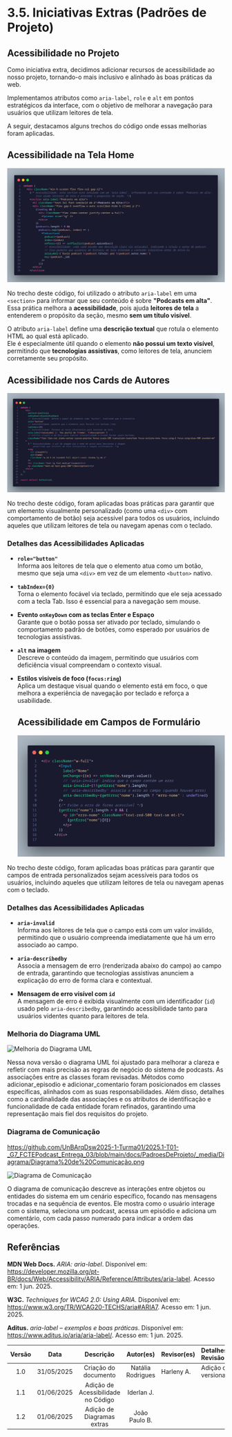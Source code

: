 # 3.5. Iniciativas Extras (Padrões de Projeto)

## Acessibilidade no Projeto

Como iniciativa extra, decidimos adicionar recursos de acessibilidade ao nosso projeto, tornando-o mais inclusivo e alinhado às boas práticas da web. 

Implementamos atributos como `aria-label`, `role` e `alt` em pontos estratégicos da interface, com o objetivo de melhorar a navegação para usuários que utilizam leitores de tela. 

A seguir, destacamos alguns trechos do código onde essas melhorias foram aplicadas.

## Acessibilidade na Tela Home

![Acessibilidade tela Home](../_media/home_acess.png)


No trecho deste código, foi utilizado o atributo `aria-label` em uma `<section>` para informar que seu conteúdo é sobre **"Podcasts em alta"**.  
Essa prática melhora a **acessibilidade**, pois ajuda **leitores de tela** a entenderem o propósito da seção, mesmo **sem um título visível**.

O atributo `aria-label` define uma **descrição textual** que rotula o elemento HTML ao qual está aplicado.  
Ele é especialmente útil quando o elemento **não possui um texto visível**, permitindo que **tecnologias assistivas**, como leitores de tela, anunciem corretamente seu propósito.

## Acessibilidade nos Cards de Autores

![Acessibilidade componente Autorcard](../_media/autocard_acess.png)

No trecho deste código, foram aplicadas boas práticas para garantir que um elemento visualmente personalizado (como uma `<div>` com comportamento de botão) seja acessível para todos os usuários, incluindo aqueles que utilizam leitores de tela ou navegam apenas com o teclado.

### Detalhes das Acessibilidades Aplicadas

- **`role="button"`**  
  Informa aos leitores de tela que o elemento atua como um botão, mesmo que seja uma `<div>` em vez de um elemento `<button>` nativo.

- **`tabIndex={0}`**  
  Torna o elemento focável via teclado, permitindo que ele seja acessado com a tecla Tab. Isso é essencial para a navegação sem mouse.

- **Evento `onKeyDown` com as teclas Enter e Espaço**  
  Garante que o botão possa ser ativado por teclado, simulando o comportamento padrão de botões, como esperado por usuários de tecnologias assistivas.

- **`alt` na imagem**  
  Descreve o conteúdo da imagem, permitindo que usuários com deficiência visual compreendam o contexto visual.

- **Estilos visíveis de foco (`focus:ring`)**  
  Aplica um destaque visual quando o elemento está em foco, o que melhora a experiência de navegação por teclado e reforça a usabilidade.

  ## Acessibilidade em Campos de Formulário

  ![Acessibilidade Formulario Aluno](../_media/alunoForm_acess.png)


No trecho deste código, foram aplicadas boas práticas para garantir que campos de entrada personalizados sejam acessíveis para todos os usuários, incluindo aqueles que utilizam leitores de tela ou navegam apenas com o teclado.

### Detalhes das Acessibilidades Aplicadas

- **`aria-invalid`**  
  Informa aos leitores de tela que o campo está com um valor inválido, permitindo que o usuário compreenda imediatamente que há um erro associado ao campo.

- **`aria-describedby`**  
  Associa a mensagem de erro (renderizada abaixo do campo) ao campo de entrada, garantindo que tecnologias assistivas anunciem a explicação do erro de forma clara e contextual.

- **Mensagem de erro visível com `id`**  
  A mensagem de erro é exibida visualmente com um identificador (`id`) usado pelo `aria-describedby`, garantindo acessibilidade tanto para usuários videntes quanto para leitores de tela.

### Melhoria do Diagrama UML

![Melhoria do Diagrama UML](../_media/Diagrama/DiagramaUMLatualizado.png)

Nessa nova versão o diagrama UML foi ajustado para melhorar a clareza e refletir com mais precisão as regras de negócio do sistema de podcasts. As associações entre as classes foram revisadas. Métodos como adicionar_episodio e adicionar_comentario foram posicionados em classes específicas, alinhados com as suas responsabilidades. Além disso, detalhes como a cardinalidade das associações e os atributos de identificação e funcionalidade de cada entidade foram refinados, garantindo uma representação mais fiel dos requisitos do projeto.

### Diagrama de Comunicação
<https://github.com/UnBArqDsw2025-1-Turma01/2025.1-T01-_G7_FCTEPodcast_Entrega_03/blob/main/docs/PadroesDeProjeto/_media/Diagrama/Diagrama%20de%20Comunicação.png>

 ![Diagrama de Comunicação](../_media/DiagramadeComunicação.png)

O diagrama de comunicação descreve as interações entre objetos ou entidades do sistema em um cenário específico, focando nas mensagens trocadas e na sequência de eventos. Ele mostra como o usuário interage com o sistema, seleciona um podcast, acessa um episódio e adiciona um comentário, com cada passo numerado para indicar a ordem das operações.

## Referências

**MDN Web Docs.** *ARIA: aria-label*. Disponível em: <https://developer.mozilla.org/pt-BR/docs/Web/Accessibility/ARIA/Reference/Attributes/aria-label>. Acesso em: 1 jun. 2025.

**W3C.** *Techniques for WCAG 2.0: Using ARIA*. Disponível em: <https://www.w3.org/TR/WCAG20-TECHS/aria#ARIA7>. Acesso em: 1 jun. 2025.

**Aditus.** *aria-label – exemplos e boas práticas*. Disponível em: <https://www.aditus.io/aria/aria-label/>. Acesso em: 1 jun. 2025.



| Versão |    Data    |        Descrição         |    Autor(es)    |  Revisor(es)     |  Detalhes da Revisão  |  
| :----: | :--------: | :----------------------: | :-------------: | :----------------| :---------------------|
|  1.0   | 31/05/2025 |   Criação do documento   | Natália Rodrigues | Harleny A.     |Adição de versionamento|
|  1.1   | 01/06/2025 |   Adição de Acessibilidade no Código   | Iderlan J. |     ||
|  1.2   | 01/06/2025 |   Adição de Diagramas extras   | João Paulo B. |     ||

